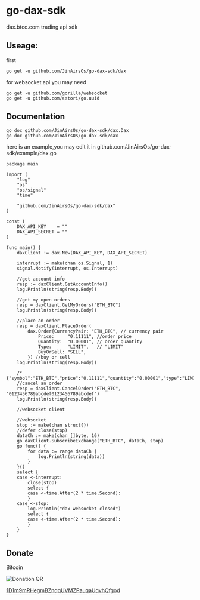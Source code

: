 # go-dax-sdk
dax.btcc.com trading api sdk

## Useage:
first
```
go get -u github.com/JinAirsOs/go-dax-sdk/dax
```

for websocket api you may need
```
go get -u github.com/gorilla/websocket
go get -u github.com/satori/go.uuid
```
## Documentation
```
go doc github.com/JinAirsOs/go-dax-sdk/dax.Dax
go doc github.com/JinAirsOs/go-dax-sdk/dax
```
here is an example,you may edit it in github.com/JinAirsOs/go-dax-sdk/example/dax.go

```
package main

import (
	"log"
	"os"
	"os/signal"
	"time"

	"github.com/JinAirsOs/go-dax-sdk/dax"
)

const (
	DAX_API_KEY    = ""
	DAX_API_SECRET = ""
)

func main() {
	daxClient := dax.New(DAX_API_KEY, DAX_API_SECRET)

	interrupt := make(chan os.Signal, 1)
	signal.Notify(interrupt, os.Interrupt)

	//get account info
	resp := daxClient.GetAccountInfo()
	log.Println(string(resp.Body))

	//get my open orders
	resp = daxClient.GetMyOrders("ETH_BTC")
	log.Println(string(resp.Body))

	//place an order
	resp = daxClient.PlaceOrder(
		dax.Order{CurrencyPair: "ETH_BTC", // currency pair
			Price:     "0.11111", //order price
			Quantity:  "0.00001", // order quantity
			Type:      "LIMIT",   // "LIMIT"
			BuyOrSell: "SELL",
		}) //buy or sell
	log.Println(string(resp.Body))

	/*{"symbol":"ETH_BTC","price":"0.11111","quantity":"0.00001","type":"LIMIT","side":"SELL"}*/
	//cancel an order
	resp = daxClient.CancelOrder("ETH_BTC", "0123456789abcdef0123456789abcdef")
	log.Println(string(resp.Body))

	//websocket client

	//websocket
	stop := make(chan struct{})
	//defer close(stop)
	dataCh := make(chan []byte, 16)
	go daxClient.SubscribeExchange("ETH_BTC", dataCh, stop)
	go func() {
		for data := range dataCh {
			log.Println(string(data))
		}
	}()
	select {
	case <-interrupt:
		close(stop)
		select {
		case <-time.After(2 * time.Second):
		}
	case <-stop:
		log.Println("dax websocket closed")
		select {
		case <-time.After(2 * time.Second):
		}
	}
}
```

Donate
------
Bitcoin

![Donation QR](http://api.qrserver.com/v1/create-qr-code/?size=200x200&data=bitcoin:1D1m9mRHegmBZnqqUVMZPauqaUqvhQfgod%3Flabel%3DStalker)

[1D1m9mRHegmBZnqqUVMZPauqaUqvhQfgod](http://tinyurl.com/ybeg28qq)